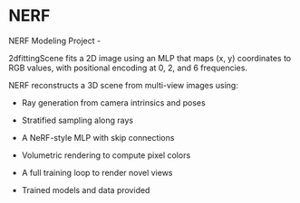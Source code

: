 # NERF
NERF Modeling Project - 

2dfittingScene fits a 2D image using an MLP that maps (x, y) coordinates to RGB values, with positional encoding at 0, 2, and 6 frequencies.

NERF reconstructs a 3D scene from multi-view images using:
- Ray generation from camera intrinsics and poses
- Stratified sampling along rays
- A NeRF-style MLP with skip connections
- Volumetric rendering to compute pixel colors
- A full training loop to render novel views

- Trained models and data provided
